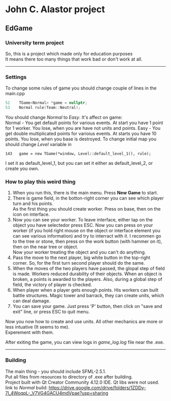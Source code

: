 # John C. Alastor project  
## EdGame
### University term project
So, this is a project which made only for education purposes  
It means there too many things that work bad or don't work at all.

---

### Settings
To change some rules of game you should change couple of lines in the main.cpp  

```C++
52    TGame<Normal> *game = nullptr;
53    Normal rule(Team::Neutral);
```
You should change *Normal* to *Easy*. It's affect on game:  
Normal - You get default points for various events. At start you have 1 point for 1 worker. You lose, when you are have not units and points.
Easy - You get double multiplicated points for varioius events. At starts you have 10 points. You lose, when you base is destroyed.
To change initial map you should change *Level* variable in
```
143   game = new TGame(*window, Level::default_level_1(), rule);
```
I set it as default_level_1, but you can set it either as default_level_2, or create you own.  

### How to play this weird thing
1. When you run this, there is the main menu. Press **New Game** to start.  
2. There is game field, in the botton-right corner you can see which player turn and his points.  
As the first thing you should create worker. Press on base, then on the icon on interface.  
3. Now you can see your worker. To leave interface, either tap on the object you have selectedor press ESC.
Now you can press on your worker (if you hold right mouse on the object or interface element
you can see various information) and try to interract with it. I recommen go to the tree or stone,
then press on the work button (with hammer on it), then on the near tree or object.  
Now your worker treating the object and you can't do anything.  
4. Pass the move to the next player, big white button in the top-right corner.
So, for the first turn second player should do the same.
5. When the moves of the two players have passed, the glopal step of field is made.
Workers reduced durability of their objects. When an object is broken, a points is awarded to the players.
Also, during a global step of field, the victory of player is checked.
6. When player when a player gets enough points. His workers can built battle structures.
Magic tower and barrack, they can create units, which can deal damage.  
7. You can save your game. Just press 'P' button, then click on "save and exit" line, or press ESC to quit menu.  
  
Now you now how to create and use units. All other mechanics are more or less intuative (It seems to me).  
Experement with them.  

After exiting the game, you can view logs in *game_log.log* file near the .exe.  

---
### Building
The main thing - you should include SFML-2.5.1.  
Put all files from resources to directory of .exe after building.  
Project built with Qt Creator Community 4.12.0 IDE. Qt libs were not used.  
link to *Normal* build: https://drive.google.com/drive/folders/1ZDDy-7l_4WoqpL-_V7VG4GACU4mdVpae?usp=sharing  



